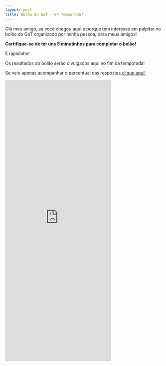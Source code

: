 ```yaml
---
layout: post
title: Bolão do GoT - 8ª Temporada!
---
```


<p>Olá meu amigo, se você chegou aqui é porque tem interesse em palpitar no bolão do GoT organizado por minha pessoa, para meus amigos!</p>
<p><b>Certifique-se de ter uns 5 minutinhos para completar o bolão!</b></p>
<p>É rapidinho!</p>
<p>Os resultados do bolão serão divulgados aqui no fim da temporada!</p>
<p>Se veio apenas acompanhar o percentual das respostas<a href="https://docs.google.com/forms/d/e/1FAIpQLSdlISu4OiKi9U4lR86WH2ODyilmh-CPyv_aWEkDmFQDmANB3A/viewanalytics"> clique aqui!</a></p>

<iframe src="https://docs.google.com/forms/d/e/1FAIpQLSdlISu4OiKi9U4lR86WH2ODyilmh-CPyv_aWEkDmFQDmANB3A/viewform?embedded=true" width="340" height="900" frameborder="0" marginheight="0" marginwidth="0">Loading...</iframe>
